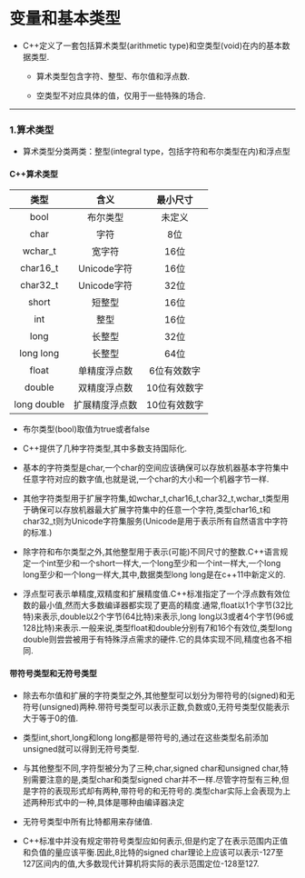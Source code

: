 # 变量和基本类型

- C++定义了一套包括算术类型(arithmetic type)和空类型(void)在内的基本数据类型.

    - 算术类型包含字符、整型、布尔值和浮点数.

    - 空类型不对应具体的值，仅用于一些特殊的场合.

---

### 1.算术类型

- 算术类型分类两类：整型(integral type，包括字符和布尔类型在内)和浮点型

#### C++算术类型
| 类型 | 含义 | 最小尺寸 |
|:--:|:--:|:--:|
| bool | 布尔类型 | 未定义 |
| char | 字符 | 8位 |
| wchar_t | 宽字符 | 16位 |
| char16_t | Unicode字符 | 16位 |
| char32_t | Unicode字符 | 32位 |
| short | 短整型 | 16位 |
| int | 整型 | 16位 |
| long | 长整型 | 32位 |
| long long | 长整型 | 64位 |
| float | 单精度浮点数 | 6位有效数字 |
| double | 双精度浮点数 | 10位有效数字 |
| long double | 扩展精度浮点数 | 10位有效数字 |

- 布尔类型(bool)取值为true或者false

- C++提供了几种字符类型,其中多数支持国际化.

- 基本的字符类型是char,一个char的空间应该确保可以存放机器基本字符集中任意字符对应的数字值,也就是说,一个char的大小和一个机器字节一样.

- 其他字符类型用于扩展字符集,如wchar_t,char16_t,char32_t,wchar_t类型用于确保可以存放机器最大扩展字符集中的任意一个字符,类型char16_t和char32_t则为Unicode字符集服务(Unicode是用于表示所有自然语言中字符的标准.)

- 除字符和布尔类型之外,其他整型用于表示(可能)不同尺寸的整数.C++语言规定一个int至少和一个short一样大,一个long至少和一个int一样大,一个long long至少和一个long一样大,其中,数据类型long long是在c++11中新定义的.

- 浮点型可表示单精度,双精度和扩展精度值.C++标准指定了一个浮点数有效位数的最小值,然而大多数编译器都实现了更高的精度.通常,float以1个字节(32比特)来表示,double以2个字节(64比特)来表示,long long以3或者4个字节(96或128比特)来表示.一般来说,类型float和double分别有7和16个有效位,类型long double则尝尝被用于有特殊浮点需求的硬件.它的具体实现不同,精度也各不相同.

#### 带符号类型和无符号类型

- 除去布尔值和扩展的字符类型之外,其他整型可以划分为带符号的(signed)和无符号(unsigned)两种.带符号类型可以表示正数,负数或0,无符号类型仅能表示大于等于0的值.

- 类型int,short,long和long long都是带符号的,通过在这些类型名前添加unsigned就可以得到无符号类型.

- 与其他整型不同,字符型被分为了三种,char,signed char和unsigned char,特别需要注意的是,类型char和类型signed char并不一样.尽管字符型有三种,但是字符的表现形式却有两种,带符号的和无符号的.类型char实际上会表现为上述两种形式中的一种,具体是哪种由编译器决定

- 无符号类型中所有比特都用来存储值.

- C++标准中并没有规定带符号类型应如何表示,但是约定了在表示范围内正值和负值的量应该平衡.因此,8比特的signed char理论上应该可以表示-127至127区间内的值,大多数现代计算机将实际的表示范围定位-128至127.